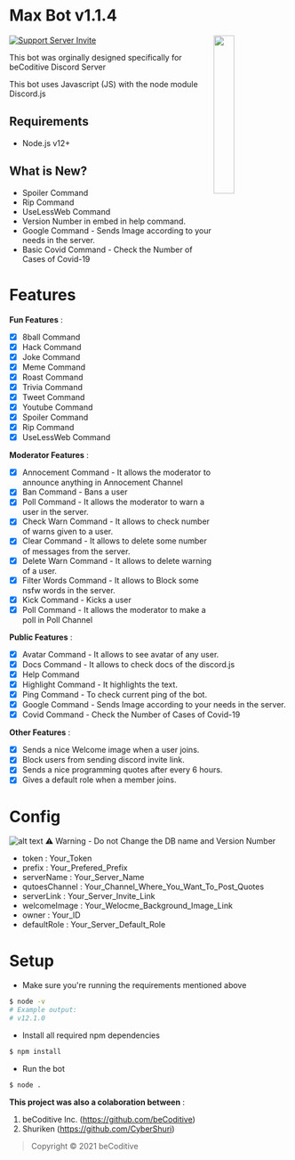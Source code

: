 # Max Bot v1.1.4
<a href="https://becoditive.ml"><img align="right" src="https://cdn.discordapp.com/attachments/803548530932318209/807153318945619979/8d2d1c5e0ee9e5141f1fc51567dba572.jpg" width=27%></a>

[![Support Server Invite](https://img.shields.io/discord/760922672519184384.svg?color=7289da&label=beCoditive&logo=discord&style=flat-square)](https://discord.gg/5JtJFEcZeP)

This bot was orginally designed specifically for beCoditive Discord Server 

This bot uses Javascript (JS) with the node module Discord.js

## Requirements
- Node.js v12+

## What is New?
- Spoiler Command
- Rip Command
- UseLessWeb Command
- Version Number in embed in help command.
- Google Command - Sends Image according to your needs in the server.
- Basic Covid Command - Check the Number of Cases of Covid-19

# Features
**Fun Features** :
- [x] 8ball Command
- [x] Hack Command
- [x] Joke Command
- [x] Meme Command
- [x] Roast Command
- [x] Trivia Command
- [x] Tweet Command
- [x] Youtube Command
- [x] Spoiler Command
- [x] Rip Command
- [x] UseLessWeb Command

**Moderator Features** :
- [x] Annocement Command - It allows the moderator to announce anything in Annocement Channel
- [x] Ban Command - Bans a user 
- [x] Poll Command - It allows the moderator to warn a user in the server.
- [x] Check Warn Command - It allows to check number of warns given to a user.
- [x] Clear Command - It allows to delete some number of messages from the server.
- [x] Delete Warn Command - It allows to delete warning of a user.
- [x] Filter Words Command - It allows to Block some nsfw words in the server.
- [x] Kick Command - Kicks a user 
- [x] Poll Command - It allows the moderator to make a poll in Poll Channel

**Public Features** :
- [x] Avatar Command - It allows to see avatar of any user.
- [x] Docs Command - It allows to check docs of the discord.js
- [x] Help Command
- [x] Highlight Command - It highlights the text.
- [x] Ping Command - To check current ping of the bot.
- [x] Google Command - Sends Image according to your needs in the server.
- [x] Covid Command - Check the Number of Cases of Covid-19

**Other Features** :
- [x] Sends a nice Welcome image when a user joins.
- [x] Block users from sending discord invite link.
- [x] Sends a nice programming quotes after every 6 hours.
- [x] Gives a default role when a member joins.

# Config
![alt text](https://cdn.discordapp.com/attachments/802855640632524803/807144193721368616/config.js_-_Max_Bot_v1_Final_Version_-_Visual_Studio_Code_05-02-2021_12_31_07.png)
  ⚠ Warning - Do not Change the DB name and Version Number
- token : Your_Token
- prefix : Your_Prefered_Prefix
- serverName : Your_Server_Name
- qutoesChannel : Your_Channel_Where_You_Want_To_Post_Quotes
- serverLink : Your_Server_Invite_Link
- welcomeImage : Your_Welocme_Background_Image_Link
- owner : Your_ID
- defaultRole : Your_Server_Default_Role

# Setup
- Make sure you're running the requirements mentioned above
```sh
$ node -v
# Example output:
# v12.1.0
```

- Install all required npm dependencies

```sh
$ npm install
```
- Run the bot
```sh
$ node .
```

**This project was also a colaboration between** :
1. beCoditive Inc. (https://github.com/beCoditive)
2. Shuriken (https://github.com/CyberShuri)




> Copyright © 2021 beCoditive

